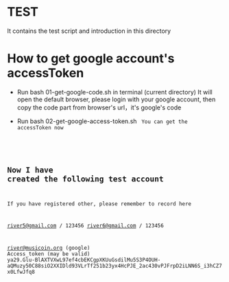 # TEST

It contains the test script and introduction in this directory

# How to get google account's accessToken

- Run bash 01-get-google-code.sh in terminal (current directory)
    It will open the default browser, please login with your google account, then copy the code part from browser's url，it's google's code

- Run bash 02-get-google-access-token.sh <code you get in previous step>
    You can get the accessToken now


## Now I have created the following test account
If you have registered other, please remember to record here

river5@gmail.com / 123456
river6@gmail.com / 123456

river@musicoin.org (google)
Access_token (may be valid)
ya29.Glu-BlAXTVXwL97ef4cbEKCgpXKUuGsdilMu5S3P4OUH-aQMuzy50C88siO2XXIDld93VLrTf251b23yx4HcPJE_2ac430vPJFrpD2iLNN6S_i3hCZ7x0LfwJfq8
